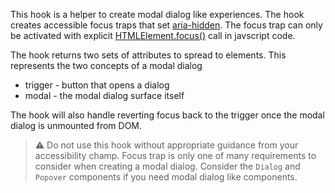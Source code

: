 This hook is a helper to create modal dialog like experiences. The hook creates accessible focus traps that set
[aria-hidden](https://developer.mozilla.org/en-US/docs/Web/Accessibility/ARIA/Attributes/aria-hidden).
The focus trap can only be activated with explicit [HTMLElement.focus()](https://developer.mozilla.org/en-US/docs/Web/API/HTMLElement/focus)
call in javscript code.

The hook returns two sets of attributes to spread to elements. This represents the two concepts of a modal dialog

- trigger - button that opens a dialog
- modal - the modal dialog surface itself

The hook will also handle reverting focus back to the trigger once the modal dialog is unmounted from DOM.

> ⚠️ Do not use this hook without appropriate guidance from your accessibility champ. Focus trap is only
> one of many requirements to consider when creating a modal dialog. Consider the `Dialog` and `Popover` components
> if you need modal dialog like components.

